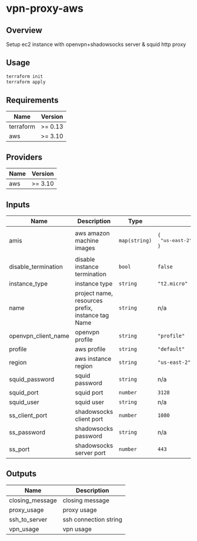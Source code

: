 # vpn-proxy-aws

## Overview

Setup ec2 instance with openvpn+shadowsocks server & squid http proxy

## Usage

```sh
terraform init
terraform apply
```

<!-- BEGINNING OF PRE-COMMIT-TERRAFORM DOCS HOOK -->
## Requirements

| Name | Version |
|------|---------|
| terraform | >= 0.13 |
| aws | >= 3.10 |

## Providers

| Name | Version |
|------|---------|
| aws | >= 3.10 |

## Inputs

| Name | Description | Type | Default | Required |
|------|-------------|------|---------|:--------:|
| amis | aws amazon machine images | `map(string)` | <pre>{<br>  "us-east-2": "ami-01237fce26136c8cc"<br>}</pre> | no |
| disable\_termination | disable instance termination | `bool` | `false` | no |
| instance\_type | instance type | `string` | `"t2.micro"` | no |
| name | project name, resources prefix, instance tag Name | `string` | n/a | yes |
| openvpn\_client\_name | openvpn profile | `string` | `"profile"` | no |
| profile | aws profile | `string` | `"default"` | no |
| region | aws instance region | `string` | `"us-east-2"` | no |
| squid\_password | squid password | `string` | n/a | yes |
| squid\_port | squid port | `number` | `3128` | no |
| squid\_user | squid user | `string` | n/a | yes |
| ss\_client\_port | shadowsocks client port | `number` | `1080` | no |
| ss\_password | shadowsocks password | `string` | n/a | yes |
| ss\_port | shadowsocks server port | `number` | `443` | no |

## Outputs

| Name | Description |
|------|-------------|
| closing\_message | closing message |
| proxy\_usage | proxy usage |
| ssh\_to\_server | ssh connection string |
| vpn\_usage | vpn usage |

<!-- END OF PRE-COMMIT-TERRAFORM DOCS HOOK -->
